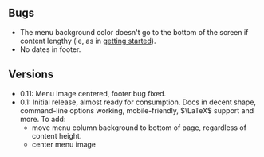 ## Bugs
* The menu background color doesn't go to the bottom of the screen if content
  lengthy (ie, as in [getting started](getting_started.html)).
* No dates in footer.

## Versions
* 0.11: Menu image centered, footer bug fixed.
* 0.1: Initial release, almost ready for consumption. Docs in decent shape,
  command-line options working, mobile-friendly, $\LaTeX$ support and more. To
  add:
    * move menu column background to bottom of page, regardless of content
      height.
    * center menu image
